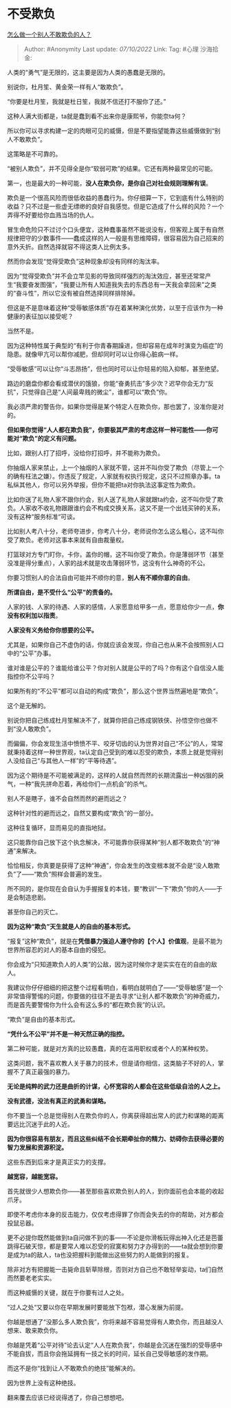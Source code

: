 # 不受欺负
[怎么做一个别人不敢欺负的人？](https://www.zhihu.com/question/431416943/answer/2697791044)

> Author: #Anonymity
> Last update: *07/10/2022*
> Link:
> Tag: #心理
> 沙海拾金:

人类的“勇气”是无限的，这主要是因为人类的愚蠢是无限的。

别说你，杜月笙、黄金荣一样有人“敢欺负”。

“你要是杜月笙，我就是杜日笙，我就不信还打不服你了还。”

这种人满大街都是，ta就是蠢到看不出来你是康熙爷，你能奈ta何？

所以你可以寻求构建一定的肉眼可见的威慑，但是不要指望能靠这些威慑做到“别人不敢欺负”。

这策略是不可靠的。

“被别人欺负”，并不见得全是你“软弱可欺”的结果。它还有两种最常见的可能。

第一，也是最大的一种可能，**没人在欺负你，是你自己对社会规则理解有误**。

欺负是一个很高风险而很低收益的愚蠢行为。你仔细算一下，它到底有什么特别的收益？只不过是一些虚无缥缈的良好自我感觉。但是它造成了什么样的风险？一个弄得不好要给你血溅当场的仇人。

冒生命危险只不过讨个口头便宜，这种蠢事虽然不能说没有，但客观上属于有自然规律把守的少数事件——蠢成这样的人一般是有思维障碍，很容易因为自己招来的意外夭折。自然选择就容不得这类人比例太多。

然而你会发现“觉得受欺负”这种现象却没有同样的淘汰率。

因为“觉得受欺负”并不会立竿见影的导致同样强烈的淘汰效应，甚至还常常产生“我要奋发图强”，“我要让所有人知道我失去的东西总有一天我会拿回来”之类的“奋斗性”，所以它没有被自然选择同样排除掉。

但这是不是意味着这种“受辱敏感体质”存在着某种演化优势，以至于应该作为一种健康的表征加以接受呢？

当然不是。

因为这种特性属于典型的“有利于你青春期躁进，但却容易在成年时演变为癌症”的隐患。就像甲亢可以帮你减肥，但却同时可以让你得心脏病一样。

“受辱敏感”可以让你“斗志昂扬”，但也同时可以让你轻易的陷入抑郁，甚至绝望。

路边的磨盘你都会看成潜伏的饿狼，你能“奋勇抗击”多少次？迟早你会无力“反抗”，只觉得自己是“人间最卑贱的微尘”，谁都可以“欺负”你。

我必须严肃的警告你，如果你觉得是某个特定人在欺负你，那也罢了，没准你是对的。

**但如果你觉得“人人都在欺负我”，你要极其严肃的考虑这样一种可能性——你可能对“欺负”的定义有问题。**

比如，跟别人打了招呼，没给你打招呼，并不能称为欺负。

你抽烟人家来禁止，上一个抽烟的人家就不管，这并不叫你受了欺负（尽管上一个的确有枉法之嫌）。你违反了规定，人家就有权执行规定，这只不过照章办事。ta私纵其他人，你可以另外举报，但你不能把ta对你执法这事定性为欺负。

比如你送了礼物人家不跟你约会，别人送了礼物人家就跟ta约会，这不叫你受了欺负。人家收不收礼物跟跟谁约会不构成交换关系，这又不是一个出钱买钟的关系，没有这种“服务标准“可谈。

比如别人考八十分，老师夸进步，你考八十分，老师说你怎么这么粗心，这不叫你受了欺负。老师对这事本来就有自由裁量权。

打篮球对方专门盯你，卡你，盖你的帽，这不叫你受了欺负。你是薄弱环节（甚至没准是得分重点），人家的战术就是攻击薄弱环节，这没有什么神奇的不公。

你要习惯别人的合法自由可能并不顺你的意，**别人有不顺你意的自由**。

**所谓自由，是不受什么“公平”的责备的。**

人家的钱、人家的待遇、人家的感情，人家愿意给甲多一点，愿意给你少一点，**你没有权利加以指责**。

**人家没有义务给你你想要的公平。**

尤其是，如果你自己不虚伪的话，你就应该会发现，你自己也从来不会按照别人口中的“公平”办事。

谁对谁是公平的？谁能给谁公平？你对别人就是公平的了吗？你有这个自信没人能指控你不公平吗？

如果所有的“不公平”都可以自动的构成“欺负”，那么这个世界当然遍地是“欺负”。

这个是无解的。

别说你把自己练成杜月笙解决不了，就算你把自己练成钢铁侠、孙悟空你也做不到“没人敢欺负”。

而偏偏，你会发现生活中愤愤不平、咬牙切齿的认为世界对自己“不公”的人，常常就秉持着这样一种世界观，ta认定自己受到的难以忍受的欺负，本质上就是觉得别人没给自己“与其他人一样”的“平等待遇”。

因为这个期待是不可能被满足的，这样的人就自然而然的长期流露出一种凶狠的戾气，一种“我先拼命忍着，再给你们一点机会”的杀气。

别人不是瞎子，谁不会自然而然的避而远之？

这种针对性的避而远之，自然又要构成“欺负”的一部分。

这种往复循环，显而易见的直指地狱。

这只能靠你自己放下这个执念解决，不可能靠你获得某种“别人都不敢欺负”的“神通”来解决。

恰恰相反，你真要是获得了这种“神通”，你会发生的改变根本就不会是“没人敢欺负”了——“欺负”照样会普遍的发生。

所不同的，是你现在会自认为手握报复的本钱，要“教训”一下“欺负”你的人——于是会制造悲剧。

甚至你自己的灭亡。

**因为这种“欺负”天生就是人的自由的基本形式。**

“报复”这种“欺负”，就是在**凭借暴力强迫人遵守你的【个人】价值观**，是最不能为世界所容忍的对人的基本自由的侵犯。

你会成为“只知道欺负人的人类”的公敌，因为这时候你才是实实在在的自由的敌人。

我建议你仔仔细细的把这整个过程看明白，看明白就明白了——“受辱敏感”是一个非常值得警惕的问题，你要做的往往不是去寻求“让别人都不敢欺负”的神奇威力，而是首先要警惕你为什么会有这么多的“都在欺负我”的认识。

“欺负”是自由的基本形式。

**“凭什么不公平”并不是一种天然正确的指控。**

第二种可能，就是对方真的比较愚蠢，真的在滥用职权或者个人的某种权势。

这类问题，我不喜欢教人关于暴力的技术，但是请你相信，这类脑子不好的人，掌握不了真正最强的暴力。

**无论是纯粹的武力还是曲折的计谋，心怀宽容的人都会在这些低级自洽的人之上。**

**没有武德，没法有真正的武勇和谋略。**

你不要当一个总是觉得别人在欺负你的人，你离获得超出常人的武力和谋略的距离要远比沉迷于此的人近。

**因为你很容易有朋友，而且这些纠结不会长期牵扯你的精力、妨碍你去获得必要的智力发展和资源积淀。**

这些东西到后来才是真正实力的支撑。

**越宽容，越能宽容。**

首先就很少人想欺负你——甚至那些喜欢欺负别人的人，到你面前也会本能的收起爪牙。

即使不考虑你本身的反击能力，仅仅考虑得罪了你而会失去的你的帮助，对方都会投鼠忌器。

更不必提你既然能做到ta自问做不到的事——不论是你滑板玩得出神入化还是芭蕾跳得石破天惊，都是要常人难以忍受的寂寞和努力才办得到的——ta就会想到你要是成为ta的敌人，ta也没把握料到能做出这些努力的人能做到的报复。

除非对方有把握能一击毙命且斩草除根，否则对方自己也不敢轻举妄动，ta们自然而然要老老实实。

而这种威慑的关键，就在于你要有过人之处。

“过人之处“又要以你在早期发展时要能放下包袱，潜心发展为前提。

你越是想通了“没那么多人欺负我”，你将来越不容易觉得有人欺负你，而且越没人想来、敢来欺负你。

你越是凭着“公平对待”论去认定“人人在欺负我”，你越是会沉迷在强烈的受辱感中不能自拔，而且你会拖延拥有一技之长的时间，延长自己受辱敏感的发作期。

而这不是你“找到让人不敢欺负的绝技”能解决的。

因为世界上没有这种绝技。

翻来覆去应该已经说得透了，你自己想想吧。
